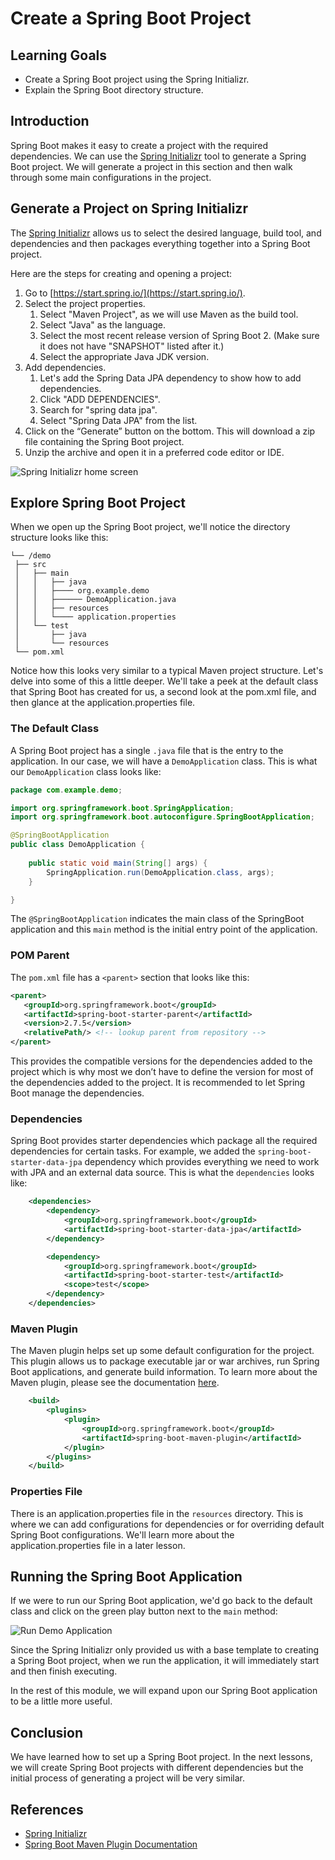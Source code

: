 # Create a Spring Boot Project

## Learning Goals

- Create a Spring Boot project using the Spring Initializr.
- Explain the Spring Boot directory structure.

## Introduction

Spring Boot makes it easy to create a project with the required dependencies. We
can use the [Spring Initializr](https://start.spring.io/) tool to generate a
Spring Boot project. We will generate a project in this section and then walk
through some main configurations in the project.

## Generate a Project on Spring Initializr

The [Spring Initializr](https://start.spring.io/) allows us to select the
desired language, build tool, and dependencies and then packages everything
together into a Spring Boot project.

Here are the steps for creating and opening a project:

1. Go to [https://start.spring.io/](https://start.spring.io/).
2. Select the project properties.
   1. Select "Maven Project", as we will use Maven as the build tool.
   2. Select "Java" as the language.
   3. Select the most recent release version of Spring Boot 2. (Make sure it does
      not have "SNAPSHOT" listed after it.)
   4. Select the appropriate Java JDK version.
3. Add dependencies.
   1. Let's add the Spring Data JPA dependency to show how to add dependencies.
   2. Click "ADD DEPENDENCIES".
   3. Search for "spring data jpa".
   4. Select "Spring Data JPA" from the list.
4. Click on the “Generate” button on the bottom. This will download a zip file
   containing the Spring Boot project.
5. Unzip the archive and open it in a preferred code editor or IDE.

![Spring Initializr home screen](https://curriculum-content.s3.amazonaws.com/spring-mod-1/create-spring-boot-project/spring-initializr.png)

## Explore Spring Boot Project

When we open up the Spring Boot project, we'll notice the directory structure
looks like this:

```text
└── /demo
 ├── src
 │   ├── main
 │   │   ├── java
 │   │   ├──── org.example.demo
 │   │   ├────── DemoApplication.java 
 │   │   ├── resources
 │   │   └──── application.properties
 │   └── test
 │       ├── java
 │       └── resources
 └── pom.xml
```

Notice how this looks very similar to a typical Maven project structure. Let's
delve into some of this a little deeper. We'll take a peek at the default class
that Spring Boot has created for us, a second look at the pom.xml file, and then
glance at the application.properties file.

### The Default Class

A Spring Boot project has a single `.java` file that is the entry to the
application. In our case, we will have a `DemoApplication` class. This is what
our `DemoApplication` class looks like:

```java
package com.example.demo;

import org.springframework.boot.SpringApplication;
import org.springframework.boot.autoconfigure.SpringBootApplication;

@SpringBootApplication
public class DemoApplication {
    
    public static void main(String[] args) {
        SpringApplication.run(DemoApplication.class, args);
    }

}
```

The `@SpringBootApplication` indicates the main class of the SpringBoot
application and this `main` method is the initial entry point of the
application.

### POM Parent

The `pom.xml` file has a `<parent>` section that looks like this:

```xml
<parent>
   <groupId>org.springframework.boot</groupId>
   <artifactId>spring-boot-starter-parent</artifactId>
   <version>2.7.5</version>
   <relativePath/> <!-- lookup parent from repository -->
</parent>
```

This provides the compatible versions for the dependencies added to the project
which is why most we don’t have to define the version for most of the
dependencies added to the project. It is recommended to let Spring Boot manage
the dependencies.

### Dependencies

Spring Boot provides starter dependencies which package all the required
dependencies for certain tasks. For example, we added the
`spring-boot-starter-data-jpa` dependency which provides everything we need to
work with JPA and an external data source. This is what the `dependencies` looks
like:

```xml
    <dependencies>
        <dependency>
            <groupId>org.springframework.boot</groupId>
            <artifactId>spring-boot-starter-data-jpa</artifactId>
        </dependency>

        <dependency>
            <groupId>org.springframework.boot</groupId>
            <artifactId>spring-boot-starter-test</artifactId>
            <scope>test</scope>
        </dependency>
    </dependencies>
```

### Maven Plugin

The Maven plugin helps set up some default configuration for the project. This
plugin allows us to package executable jar or war archives, run Spring Boot
applications, and generate build information. To learn more about the Maven
plugin, please see the documentation
[here](https://docs.spring.io/spring-boot/docs/current/maven-plugin/reference/htmlsingle/).

```xml
    <build>
        <plugins>
            <plugin>
                <groupId>org.springframework.boot</groupId>
                <artifactId>spring-boot-maven-plugin</artifactId>
            </plugin>
        </plugins>
    </build>
```

### Properties File

There is an application.properties file in the `resources` directory. This is
where we can add configurations for dependencies or for overriding default
Spring Boot configurations. We'll learn more about the application.properties
file in a later lesson.

## Running the Spring Boot Application

If we were to run our Spring Boot application, we'd go back to the default class
and click on the green play button next to the `main` method:

![Run Demo Application](https://curriculum-content.s3.amazonaws.com/spring-mod-1/create-spring-boot-project/run-spring-boot-application.png)

Since the Spring Initializr only provided us with a base template to creating a
Spring Boot project, when we run the application, it will immediately start and
then finish executing.

In the rest of this module, we will expand upon our Spring Boot application to
be a little more useful.

## Conclusion

We have learned how to set up a Spring Boot project. In the next lessons, we
will create Spring Boot projects with different dependencies but the initial
process of generating a project will be very similar.

## References

- [Spring Initializr](https://start.spring.io/)
- [Spring Boot Maven Plugin Documentation](https://docs.spring.io/spring-boot/docs/current/maven-plugin/reference/htmlsingle/)